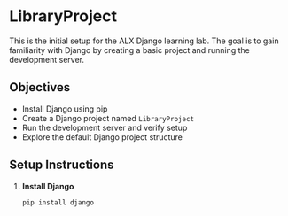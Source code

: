 # LibraryProject

This is the initial setup for the ALX Django learning lab. The goal is to gain familiarity with Django by creating a basic project and running the development server.

## Objectives

- Install Django using pip
- Create a Django project named `LibraryProject`
- Run the development server and verify setup
- Explore the default Django project structure

## Setup Instructions

1. **Install Django**  
   ```bash
   pip install django
